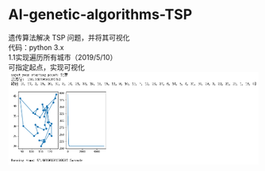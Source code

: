 # AI-genetic-algorithms-TSP
遗传算法解决 TSP 问题，并将其可视化<br>
代码：python 3.x<br>
1.1实现遍历所有城市（2019/5/10）<br>
可指定起点，实现可视化<br>
![](https://github.com/Joel-Q-Xu/AI-genetic-algorithms-TSP/blob/master/image/1.png)<br>
